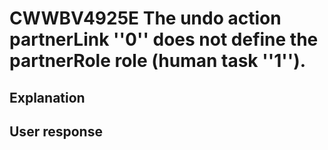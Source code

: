 # CWWBV4925E The undo action partnerLink ''0'' does not define the partnerRole role (human task ''1'').

## Explanation

## User response